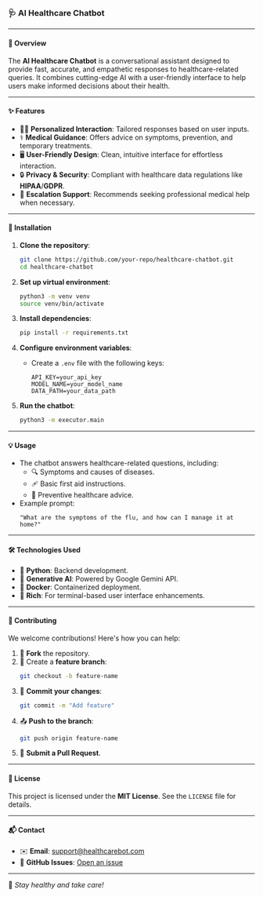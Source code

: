 ### 🩺 AI Healthcare Chatbot  

---

#### **🌟 Overview**  
The **AI Healthcare Chatbot** is a conversational assistant designed to provide fast, accurate, and empathetic responses to healthcare-related queries. It combines cutting-edge AI with a user-friendly interface to help users make informed decisions about their health.  

---

#### **✨ Features**  
- 🧑‍⚕️ **Personalized Interaction**: Tailored responses based on user inputs.  
- ⚕️ **Medical Guidance**: Offers advice on symptoms, prevention, and temporary treatments.  
- 🖥️ **User-Friendly Design**: Clean, intuitive interface for effortless interaction.  
- 🔒 **Privacy & Security**: Compliant with healthcare data regulations like **HIPAA**/**GDPR**.  
- 📢 **Escalation Support**: Recommends seeking professional medical help when necessary.  

---

#### **🚀 Installation**  
1. **Clone the repository**:  
   ```bash
   git clone https://github.com/your-repo/healthcare-chatbot.git
   cd healthcare-chatbot
   ```  

2. **Set up virtual environment**:  
   ```bash
   python3 -m venv venv
   source venv/bin/activate
   ```  

3. **Install dependencies**:  
   ```bash
   pip install -r requirements.txt
   ```  

4. **Configure environment variables**:  
   - Create a `.env` file with the following keys:  
     ```env
     API_KEY=your_api_key
     MODEL_NAME=your_model_name
     DATA_PATH=your_data_path
     ```  

5. **Run the chatbot**:  
   ```bash
   python3 -m executor.main
   ```  

---

#### **💡 Usage**  
- The chatbot answers healthcare-related questions, including:  
  - 🔍 Symptoms and causes of diseases.  
  - 🩹 Basic first aid instructions.  
  - 🌱 Preventive healthcare advice.  
- Example prompt:  
  ```text
  "What are the symptoms of the flu, and how can I manage it at home?"
  ```  

---

#### **🛠️ Technologies Used**  
- 🐍 **Python**: Backend development.  
- 🤖 **Generative AI**: Powered by Google Gemini API.  
- 🐳 **Docker**: Containerized deployment.  
- 🎨 **Rich**: For terminal-based user interface enhancements.  

---

#### **🤝 Contributing**  
We welcome contributions! Here's how you can help:  
1. 🍴 **Fork** the repository.  
2. 🌱 Create a **feature branch**:  
   ```bash
   git checkout -b feature-name
   ```  
3. 💾 **Commit your changes**:  
   ```bash
   git commit -m "Add feature"
   ```  
4. 📤 **Push to the branch**:  
   ```bash
   git push origin feature-name
   ```  
5. 🔁 **Submit a Pull Request**.  

---

#### **📜 License**  
This project is licensed under the **MIT License**. See the `LICENSE` file for details.  

---

#### **📬 Contact**  
- ✉️ **Email**: support@healthcarebot.com  
- 🐙 **GitHub Issues**: [Open an issue](https://github.com/your-repo/healthcare-chatbot/issues)  

---

🎉 *Stay healthy and take care!*